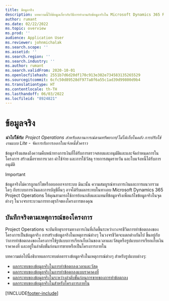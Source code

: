 ```yaml
---
title: ข้อมูลจริง
description: บทความนี้ให้ข้อมูลเกี่ยวกับวิธีการทำงานกับข้อมูลจริงใน Microsoft Dynamics 365 Project Operations
author: rumant
ms.date: 02/22/2022
ms.topic: overview
ms.prod: ''
audience: Application User
ms.reviewer: johnmichalak
ms.search.scope: ''
ms.assetid: ''
ms.search.region: ''
ms.search.industry: ''
ms.author: rumant
ms.search.validFrom: 2020-10-01
ms.openlocfilehash: 2551b7d6d20df170c913e302e734583135265529
ms.sourcegitcommit: 6cfc50d89528df977a8f6a55c1ad39d99800d9b4
ms.translationtype: HT
ms.contentlocale: th-TH
ms.lasthandoff: 06/03/2022
ms.locfileid: "8924821"
---
```

# <a name="actuals"></a>ข้อมูลจริง

_**นำไปใช้กับ:** Project Operations สำหรับสถานการณ์ตามทรัพยากร/ไม่ได้เก็บในคลัง การปรับใช้งานแบบ Lite - จัดการกับการออกใบแจ้งหนี้ชั่วคราว_

ข้อมูลจริงแสดงถึงความคืบหน้าทางการเงินที่ได้รับการตรวจสอบและอนุมัติและและจัดกำหนดการในโครงการ สร้างเมื่อรายการเวลา ค่าใช้จ่าย และการใช้วัสดุ รายการสมุดรายวัน และใบแจ้งหนี้ได้รับการอนุมัติ

> [!IMPORTANT]
> ข้อมูลจริงไม่ควรถูกแก้ไขหรือลบออกจากระบบ มิฉะนั้น ความสมบูรณ์ทางการเงินและการผนวกรวมใดๆ กับระบบการเงินและการบัญชีอื่นๆ อาจได้รับผลกระทบในทางลบ Microsoft Dynamics 365 Project Operations ให้คุณสามารถใช้การย้อนกลับและแทนที่ข้อมูลจริงเพื่อแก้ไขข้อมูลจริงในจุดต่างๆ ในวงจรกระบวนการทางธุรกิจของโครงการของคุณ

## <a name="recording-actuals-based-on-project-events"></a>บันทึกจริงตามเหตุการณ์ของโครงการ

Project Operations จะบันทึกธุรกรรมทางการเงินที่เกิดขึ้นระหว่างวงจรชีวิตการทำข้อตกลงของโครงการเป็นข้อมูลจริง การสร้างข้อมูลจริงในเหตุการณ์ต่างๆ ในวงจรชีวิตจะแตกต่างกันไป ขึ้นอยู่กับว่าการทำข้อตกลงของโครงการใช้รูปแบบการเรียกเก็บเงินของเวลาและวัสดุหรือรูปแบบการเรียกเก็บเงินราคาคงที่ และอยู่ในลำดับขั้นก่อนการขายหรือเป็นโครงการภายใน

บทความต่อไปนี้อธิบายผลกระทบต่อตารางข้อมูลจริงในเหตุการณ์ต่างๆ สำหรับรูปแบบต่างๆ:

- [ผลกระทบของข้อมูลจริงในการทำข้อตกลงเวลาและวัสดุ](ActualsonTM.md)
- [ผลกระทบของข้อมูลจริงในการทำข้อตกลงแบบราคาคงที่](ActualonFP.md)
- [ผลกระทบของข้อมูลจริงในระหว่างลำดับขั้นก่อนการขายของการทำข้อตกลง](ActualonPreSales.md)
- [ผลกระทบของข้อมูลจริงในสำหรับโครงการภายใน](ActualonInternal.md)

[!INCLUDE[footer-include](../includes/footer-banner.md)]
